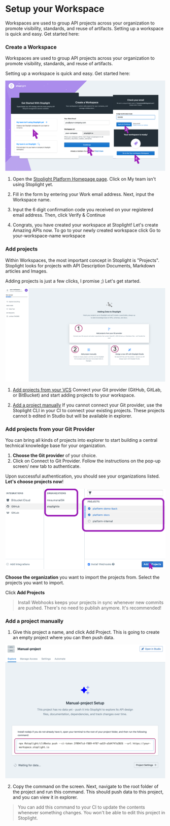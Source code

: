 # Setup your Workspace

Workspaces are used to group API projects across your organization to promote visibility, standards, and reuse of artifacts. Setting up a workspace is quick and easy. Get started here:

### Create a Workspace

Workspaces are used to group API projects across your organization to promote visibility, standards, and reuse of artifacts. 

Setting up a workspace is quick and easy. Get started here:

![setup-a-workspace](../assets/images/create-workspace.png "Setup a workspace")

1. Open the [Stoplight Platform Homepage page](https://stoplight.io/welcome). Click on My team isn't using Stoplight yet.

2. Fill in the form by entering your Work email address. Next, input the Workspace name.

3. Input the 6 digit confirmation code you received on your registered email address. Then, click Verify & Continue

4. Congrats, you have created your workspace at Stoplight! Let's create Amazing APIs now. To go to your newly created workspace click Go to your-workspace-name workspace

### Add projects

Within Workspaces, the most important concept in Stoplight is "Projects".  Stoplight looks for projects with API Description Documents, Markdown articles and Images. 

Adding projects is just a few clicks, I promise ;) Let's get started. 

![setup-a-workspace](../assets/images/add-projects.png "Add projects")

1. [Add projects from your VCS]() Connect your Git provider (GitHub, GitLab, or BitBucket) and start adding projects to your workspace. 

2. [Add a project manually]() If you cannot connect your Git provider, use the Stoplight CLI in your CI to connect your existing projects. These projects cannot b edited in Studio but will be available in explorer.

### Add projects from your Git Provider

You can bring all kinds of projects into explorer to start building a central technical knowledge base for your organization. 

1. **Choose the Git provider** of your choice. 
2. Click on Connect to Git Provider. Follow the instructions on the pop-up screen/ new tab to authenticate.

Upon successful authentication, you should see your organizations listed. **Let's choose projects now**!

![](../assets/images/add-projects-git.png)

**Choose the organization** you want to import the projects from. Select the projects you want to import. 

Click **Add Projects**
 
> Install Webhooks keeps your projects in sync whenever new commits are pushed. There's no need to publish anymore. It's recommended!


### Add a project manually

1. Give this project a name, and click Add Project. This is going to create an empty project where you can then push data. 

![](../assets/images/add-project-manually.png)

2. Copy the command on the screen. Next, navigate to the root folder of the project and run this command. This should push data to this project, and you can view it in explorer. 

> You can add this command to your CI to update the contents whenever something changes. You won't be able to edit this project in Stoplight.


